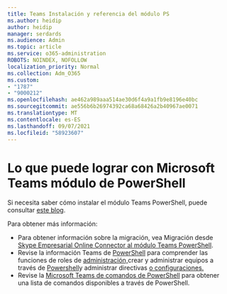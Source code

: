 ```yaml
---
title: Teams Instalación y referencia del módulo PS
ms.author: heidip
author: heidip
manager: serdards
ms.audience: Admin
ms.topic: article
ms.service: o365-administration
ROBOTS: NOINDEX, NOFOLLOW
localization_priority: Normal
ms.collection: Adm_O365
ms.custom:
- "1787"
- "9000212"
ms.openlocfilehash: ae462a989aaa514ae30d6f4a9a1fb9e8196e40bc
ms.sourcegitcommit: ae556b6b26974392ca68a68426a2b40967ae0071
ms.translationtype: MT
ms.contentlocale: es-ES
ms.lasthandoff: 09/07/2021
ms.locfileid: "58923607"
---
```

# <a name="what-you-can-accomplish-with-microsoft-teams-powershell-module"></a>Lo que puede lograr con Microsoft Teams módulo de PowerShell

Si necesita saber cómo instalar el módulo Teams PowerShell, puede consultar [este blog](https://blogs.technet.microsoft.com/skypehybridguy/2017/11/07/microsoft-teams-powershell-support/).

Para obtener más información:

- Para obtener información sobre la migración, vea Migración desde [Skype Empresarial Online Connector al módulo Teams PowerShell](https://docs.microsoft.com/microsoftteams/teams-powershell-move-from-sfbo#how-to-migrate).
- Revise la información Teams de [PowerShell](https://docs.microsoft.com/MicrosoftTeams/teams-powershell-overview) para comprender las funciones de roles [](https://docs.microsoft.com/MicrosoftTeams/teams-powershell-overview#managing-policies-via-powershell) de [administración,](https://docs.microsoft.com/MicrosoftTeams/using-admin-roles)crear y administrar equipos a través de [Powershell](https://docs.microsoft.com/MicrosoftTeams/teams-powershell-overview#creating-and-managing-teams-via-powershell)y administrar directivas [o configuraciones.](https://docs.microsoft.com/MicrosoftTeams/teams-powershell-overview#managing-configurations-via-powershell) 
- Revise la [Microsoft Teams de comandos de PowerShell](https://docs.microsoft.com/powershell/module/teams/?view=teams-ps) para obtener una lista de comandos disponibles a través de PowerShell. 
